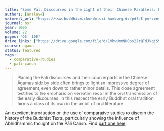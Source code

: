 ```yaml
---
title: "Some Pāli Discourses in the Light of their Chinese Parallels: Part 2"
authors: [analayo]
external_url: "https://www.buddhismuskunde.uni-hamburg.de/pdf/5-personen/analayo/some-pali-dis2.pdf"
journal: bsr
year: 2005
volume: 22
pages: "93--105"
drive_links: ["https://drive.google.com/file/d/1VhwUmmNH0os2JrQFdJVqjS9OUu8PnyL4/view?usp=drivesdk"]
course: agama
status: featured
tags:
  - comparative-studies
  - pali-canon
---
```


>  Placing the Pali discourses and their counterparts in the Chinese Āgamas side by side often brings to light an impressive degree of agreement, even down to rather minor details. This close agreement testifies to the emphasis on verbatim recall in the oral transmission of the early discourses. In this respect the early Buddhist oral tradition forms a class of its own in the ambit of oral literature

An excellent introduction on the use of comparative studies to discern the history of the Buddhist Texts, particularly showing the influence of Abhidhammic thought on the Pāli Canon. Find [part one here](/content/articles/some-pali-discourses-1_analayo).
